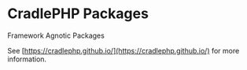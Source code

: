 # CradlePHP Packages
Framework Agnotic Packages 

See [https://cradlephp.github.io/](https://cradlephp.github.io/) for more information.